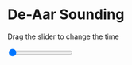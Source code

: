 <h1>De-Aar Sounding</h1>
<p>Drag the slider to change the time</p>

<div class="slidecontainer">
<input oninput='setImage(this)' class="slider" type="range" min="0" max="5" value="0" step="1" />
<img id='img'/>
</div>

<script>
var img = document.getElementById('img');
var img_array = ['/assets/images/skwt/skd_dea_wrfout_d01_2020-06-27_12:00:00.png',
'/assets/images/skwt/skd_dea_wrfout_d01_2020-06-27_18:00:00.png',
'/assets/images/skwt/skd_dea_wrfout_d01_2020-06-28_00:00:00.png',
'/assets/images/skwt/skd_dea_wrfout_d01_2020-06-28_06:00:00.png',
'/assets/images/skwt/skd_dea_wrfout_d01_2020-06-28_12:00:00.png',];
function setImage(obj)
{
        var value = obj.value;
        img.src = img_array[value];

}
</script>
